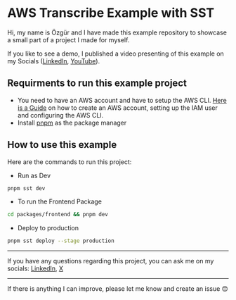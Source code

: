 # AWS Transcribe Example with SST

Hi, my name is Özgür and I have made this example repository to showcase a small part of a project I made for myself.

If you like to see a demo, I published a video presenting of this example on my Socials ([LinkedIn](https://www.linkedin.com/posts/oezguer-isbert_aws-sst-lambda-activity-7135613404123185154-cI9B), [YouTube](https://youtu.be/9pPliORZnjI)).

## Requirments to run this example project

- You need to have an AWS account and have to setup the AWS CLI. [Here is a Guide](https://sst.dev/chapters/create-an-aws-account.html) on how to create an AWS account, setting up the IAM user and configuring the AWS CLI.
- Install [pnpm](https://pnpm.io/installation) as the package manager

## How to use this example

Here are the commands to run this project:

- Run as Dev

```bash
pnpm sst dev
```

- To run the Frontend Package

```bash
cd packages/frontend && pnpm dev
```

- Deploy to production

```bash
pnpm sst deploy --stage production
```

---

If you have any questions regarding this project, you can ask me on my socials: [LinkedIn](https://www.linkedin.com/in/oezguer-isbert), [X](https://twitter.com/oezguerisbert)

---

If there is anything I can improve, please let me know and create an issue 😊